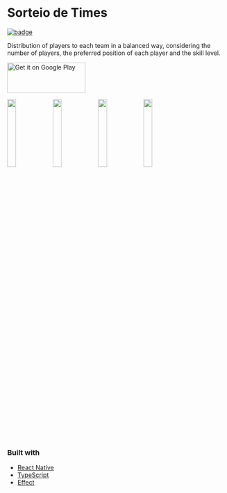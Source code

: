 # Sorteio de Times

[![badge](https://PlayBadges.pavi2410.me/badge/downloads?id=dev.matheuspuel.sorteiotimes&pretty)](https://play.google.com/store/apps/details?id=dev.matheuspuel.sorteiotimes)

Distribution of players to each team in a balanced way, considering the number of players, the preferred position of each player and the skill level.



<a href='https://play.google.com/store/apps/details?id=dev.matheuspuel.sorteiotimes'><img alt='Get it on Google Play' src='https://play.google.com/intl/en_us/badges/images/generic/en_badge_web_generic.png' height="70" width="180"/></a>


<img src="https://github.com/matheuspuel/sorteio-times/assets/41768371/25ed5a66-515f-4b4a-8f90-68b7b7b7039e" width=20%>
<img src="https://github.com/matheuspuel/sorteio-times/assets/41768371/ee7ea162-93da-467e-a6b4-a9ee9c6f144d" width=20%>
<img src="https://github.com/matheuspuel/sorteio-times/assets/41768371/3cf8f25b-9652-40df-8dbe-04d2639eda98" width=20%>
<img src="https://github.com/matheuspuel/sorteio-times/assets/41768371/5bf9fc35-1c75-4017-9442-c146eae78e9e" width=20%>



### Built with
- [React Native](https://reactnative.dev/)
- [TypeScript](https://www.typescriptlang.org/)
- [Effect](https://www.effect.website/)

